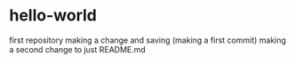 # hello-world
first repository
making a change and saving (making a first commit)
making a second change to just README.md
